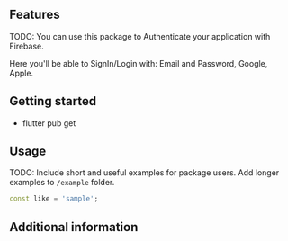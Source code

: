## Features

TODO: You can use this package to Authenticate your application with Firebase.

Here you'll be able to SignIn/Login with: Email and Password, Google, Apple.

## Getting started

- flutter pub get

## Usage

TODO: Include short and useful examples for package users. Add longer examples
to `/example` folder. 

```dart
const like = 'sample';
```

## Additional information
